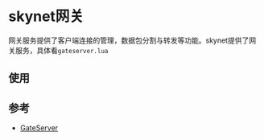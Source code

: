 # skynet网关

网关服务提供了客户端连接的管理，数据包分割与转发等功能。skynet提供了网关服务，具体看`gateserver.lua`



## 使用



## 参考

- [GateServer](https://github.com/cloudwu/skynet/wiki/GateServer)

